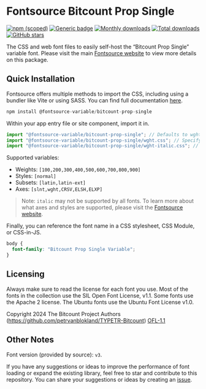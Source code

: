 # Fontsource Bitcount Prop Single

[![npm (scoped)](https://img.shields.io/npm/v/@fontsource-variable/bitcount-prop-single?color=brightgreen)](https://www.npmjs.com/package/@fontsource-variable/bitcount-prop-single) [![Generic badge](https://img.shields.io/badge/fontsource-passing-brightgreen)](https://github.com/fontsource/fontsource) [![Monthly downloads](https://badgen.net/npm/dm/@fontsource-variable/bitcount-prop-single)](https://github.com/fontsource/fontsource) [![Total downloads](https://badgen.net/npm/dt/@fontsource-variable/bitcount-prop-single)](https://github.com/fontsource/fontsource) [![GitHub stars](https://img.shields.io/github/stars/fontsource/fontsource.svg?style=social&label=Star)](https://github.com/fontsource/fontsource/stargazers)

The CSS and web font files to easily self-host the “Bitcount Prop Single” variable font. Please visit the main [Fontsource website](https://fontsource.org/fonts/bitcount-prop-single) to view more details on this package.

## Quick Installation

Fontsource offers multiple methods to import the CSS, including using a bundler like Vite or using SASS. You can find full documentation [here](https://fontsource.org/docs/getting-started/introduction).

```javascript
npm install @fontsource-variable/bitcount-prop-single
```

Within your app entry file or site component, import it in.

```javascript
import "@fontsource-variable/bitcount-prop-single"; // Defaults to wght axis
import "@fontsource-variable/bitcount-prop-single/wght.css"; // Specify axis
import "@fontsource-variable/bitcount-prop-single/wght-italic.css"; // Specify axis and style
```

Supported variables:
- Weights: `[100,200,300,400,500,600,700,800,900]`
- Styles: `[normal]`
- Subsets: `[latin,latin-ext]`
- Axes: `[slnt,wght,CRSV,ELSH,ELXP]`

> Note: `italic` may not be supported by all fonts. To learn more about what axes and styles are supported, please visit the [Fontsource website](https://fontsource.org/fonts/bitcount-prop-single).

Finally, you can reference the font name in a CSS stylesheet, CSS Module, or CSS-in-JS.

```css
body {
  font-family: "Bitcount Prop Single Variable";
}
```

## Licensing
Always make sure to read the license for each font you use. Most of the fonts in the collection use the SIL Open Font License, v1.1. Some fonts use the Apache 2 license. The Ubuntu fonts use the Ubuntu Font License v1.0.

Copyright 2024 The Bitcount Project Authors (https://github.com/petrvanblokland/TYPETR-Bitcount)
[OFL-1.1](https://openfontlicense.org)

## Other Notes
Font version (provided by source): `v3`.

If you have any suggestions or ideas to improve the performance of font loading or expand the existing library, feel free to star and contribute to this repository. You can share your suggestions or ideas by creating an [issue](https://github.com/fontsource/fontsource/issues).